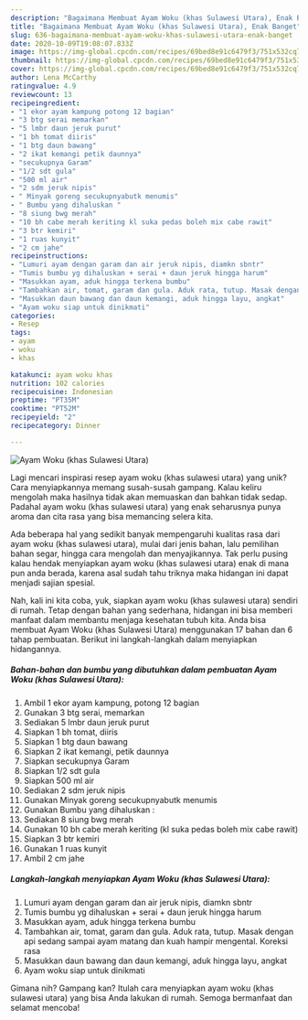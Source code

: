 ```yaml
---
description: "Bagaimana Membuat Ayam Woku (khas Sulawesi Utara), Enak Banget"
title: "Bagaimana Membuat Ayam Woku (khas Sulawesi Utara), Enak Banget"
slug: 636-bagaimana-membuat-ayam-woku-khas-sulawesi-utara-enak-banget
date: 2020-10-09T19:08:07.833Z
image: https://img-global.cpcdn.com/recipes/69bed8e91c6479f3/751x532cq70/ayam-woku-khas-sulawesi-utara-foto-resep-utama.jpg
thumbnail: https://img-global.cpcdn.com/recipes/69bed8e91c6479f3/751x532cq70/ayam-woku-khas-sulawesi-utara-foto-resep-utama.jpg
cover: https://img-global.cpcdn.com/recipes/69bed8e91c6479f3/751x532cq70/ayam-woku-khas-sulawesi-utara-foto-resep-utama.jpg
author: Lena McCarthy
ratingvalue: 4.9
reviewcount: 13
recipeingredient:
- "1 ekor ayam kampung potong 12 bagian"
- "3 btg serai memarkan"
- "5 lmbr daun jeruk purut"
- "1 bh tomat diiris"
- "1 btg daun bawang"
- "2 ikat kemangi petik daunnya"
- "secukupnya Garam"
- "1/2 sdt gula"
- "500 ml air"
- "2 sdm jeruk nipis"
- " Minyak goreng secukupnyabutk menumis"
- " Bumbu yang dihaluskan "
- "8 siung bwg merah"
- "10 bh cabe merah keriting kl suka pedas boleh mix cabe rawit"
- "3 btr kemiri"
- "1 ruas kunyit"
- "2 cm jahe"
recipeinstructions:
- "Lumuri ayam dengan garam dan air jeruk nipis, diamkn sbntr"
- "Tumis bumbu yg dihaluskan + serai + daun jeruk hingga harum"
- "Masukkan ayam, aduk hingga terkena bumbu"
- "Tambahkan air, tomat, garam dan gula. Aduk rata, tutup. Masak dengan api sedang sampai ayam matang dan kuah hampir mengental. Koreksi rasa"
- "Masukkan daun bawang dan daun kemangi, aduk hingga layu, angkat"
- "Ayam woku siap untuk dinikmati"
categories:
- Resep
tags:
- ayam
- woku
- khas

katakunci: ayam woku khas 
nutrition: 102 calories
recipecuisine: Indonesian
preptime: "PT35M"
cooktime: "PT52M"
recipeyield: "2"
recipecategory: Dinner

---
```



![Ayam Woku (khas Sulawesi Utara)](https://img-global.cpcdn.com/recipes/69bed8e91c6479f3/751x532cq70/ayam-woku-khas-sulawesi-utara-foto-resep-utama.jpg)

Lagi mencari inspirasi resep ayam woku (khas sulawesi utara) yang unik? Cara menyiapkannya memang susah-susah gampang. Kalau keliru mengolah maka hasilnya tidak akan memuaskan dan bahkan tidak sedap. Padahal ayam woku (khas sulawesi utara) yang enak seharusnya punya aroma dan cita rasa yang bisa memancing selera kita.

Ada beberapa hal yang sedikit banyak mempengaruhi kualitas rasa dari ayam woku (khas sulawesi utara), mulai dari jenis bahan, lalu pemilihan bahan segar, hingga cara mengolah dan menyajikannya. Tak perlu pusing kalau hendak menyiapkan ayam woku (khas sulawesi utara) enak di mana pun anda berada, karena asal sudah tahu triknya maka hidangan ini dapat menjadi sajian spesial.




Nah, kali ini kita coba, yuk, siapkan ayam woku (khas sulawesi utara) sendiri di rumah. Tetap dengan bahan yang sederhana, hidangan ini bisa memberi manfaat dalam membantu menjaga kesehatan tubuh kita. Anda bisa membuat Ayam Woku (khas Sulawesi Utara) menggunakan 17 bahan dan 6 tahap pembuatan. Berikut ini langkah-langkah dalam menyiapkan hidangannya.

<!--inarticleads1-->

##### Bahan-bahan dan bumbu yang dibutuhkan dalam pembuatan Ayam Woku (khas Sulawesi Utara):

1. Ambil 1 ekor ayam kampung, potong 12 bagian
1. Gunakan 3 btg serai, memarkan
1. Sediakan 5 lmbr daun jeruk purut
1. Siapkan 1 bh tomat, diiris
1. Siapkan 1 btg daun bawang
1. Siapkan 2 ikat kemangi, petik daunnya
1. Siapkan secukupnya Garam
1. Siapkan 1/2 sdt gula
1. Siapkan 500 ml air
1. Sediakan 2 sdm jeruk nipis
1. Gunakan  Minyak goreng secukupnyabutk menumis
1. Gunakan  Bumbu yang dihaluskan :
1. Sediakan 8 siung bwg merah
1. Gunakan 10 bh cabe merah keriting (kl suka pedas boleh mix cabe rawit)
1. Siapkan 3 btr kemiri
1. Gunakan 1 ruas kunyit
1. Ambil 2 cm jahe




<!--inarticleads2-->

##### Langkah-langkah menyiapkan Ayam Woku (khas Sulawesi Utara):

1. Lumuri ayam dengan garam dan air jeruk nipis, diamkn sbntr
1. Tumis bumbu yg dihaluskan + serai + daun jeruk hingga harum
1. Masukkan ayam, aduk hingga terkena bumbu
1. Tambahkan air, tomat, garam dan gula. Aduk rata, tutup. Masak dengan api sedang sampai ayam matang dan kuah hampir mengental. Koreksi rasa
1. Masukkan daun bawang dan daun kemangi, aduk hingga layu, angkat
1. Ayam woku siap untuk dinikmati




Gimana nih? Gampang kan? Itulah cara menyiapkan ayam woku (khas sulawesi utara) yang bisa Anda lakukan di rumah. Semoga bermanfaat dan selamat mencoba!
